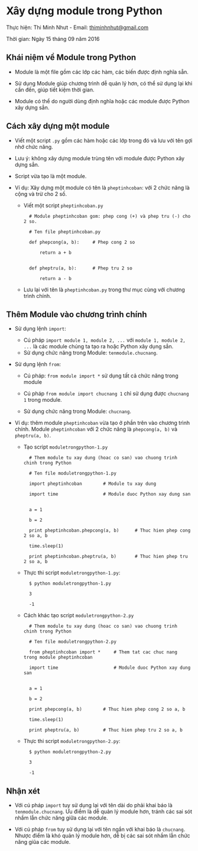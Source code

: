 # Xây dựng module trong Python

Thực hiện: Thi Minh Nhưt - Email: thiminhnhut@gmail.com

Thời gian: Ngày 15 tháng 09 năm 2016

## Khái niệm về Module trong Python

* Module là một file gồm các lớp các hàm, các biến được định nghĩa sẵn.

* Sử dụng Module giúp chương trình dễ quản lý hơn, có thể sử dụng lại khi cần đến, giúp tiết kiệm thời gian.

* Module có thể do người dùng định nghĩa hoặc các module được Python xây dựng sẳn.

## Cách xây dựng một module

* Viết một script `.py` gồm các hàm hoặc các lớp trong đó và lưu với tên gợi nhớ chức năng.

* Lưu ý: không xây dựng module trùng tên với module được Python xây dựng sẳn.

* Script vừa tạo là một module.

* Ví dụ: Xây dựng một module có tên là `pheptinhcoban`: với 2 chức năng là cộng và trừ cho 2 số.

	- Viết một script `pheptinhcoban.py`

			# Module pheptinhcoban gom: phep cong (+) và phep tru (-) cho 2 so.
			
			# Ten file pheptinhcoban.py
			
			def phepcong(a, b):		# Phep cong 2 so
			
				return a + b
				
				
			def pheptru(a, b):		# Phep tru 2 so
			
				return a - b
				
	- Lưu lại với tên là `pheptinhcoban.py` trong thư mục cùng với chương trình chính.
	
## Thêm Module vào chương trình chính

* Sử dụng lệnh `import`:

	- Cú pháp `import module 1, module 2, ...` với `module 1, module 2, ...` là các module chúng ta tạo ra 
hoặc Python xây dụng sẳn.
	- Sử dụng chức năng trong Module: `tenmodule.chucnang`.

* Sử dụng lệnh `from`:

	- Cú pháp: `from module import *` sử dụng tất cả chức năng trong module
	
	- Cú pháp `from module import chucnang 1` chỉ sử dụng được `chucnang 1` trong module.
	
	- Sử dụng chức năng trong Module: `chucnang`.	

* Ví dụ: thêm module `pheptinhcoban` vừa tạo ở phần trên vào chương trình chính. Module `pheptinhcoban` 
với 2 chức năng là `phepcong(a, b)` và `pheptru(a, b)`.
	
	- Tạo script `moduletrongpython-1.py`
	
			# Them module tu xay dung (hoac co san) vao chuong trinh chinh trong Python
			
			# Ten file moduletrongpython-1.py
			
			import pheptinhcoban		# Module tu xay dung
			
			import time					# Module duoc Python xay dung san
			
			
			a = 1
			
			b = 2
			
			print pheptinhcoban.phepcong(a, b)		# Thuc hien phep cong 2 so a, b
			
			time.sleep(1)							
			
			print pheptinhcoban.pheptru(a, b)		# Thuc hien phep tru 2 so a, b
			
	- Thực thi script `moduletrongpython-1.py`:
	
			$ python moduletrongpython-1.py
			
			3
			
			-1
			
	- Cách khác tạo script `moduletrongpython-2.py`
	
			# Them module tu xay dung (hoac co san) vao chuong trinh chinh trong Python
			
			# Ten file moduletrongpython-2.py
			
			from pheptinhcoban import *		# Them tat cac chuc nang trong module pheptinhcoban
			
			import time						# Module duoc Python xay dung san
			
			
			a = 1
			
			b = 2
			
			print phepcong(a, b)		# Thuc hien phep cong 2 so a, b
			
			time.sleep(1)
			
			print pheptru(a, b)			# Thuc hien phep tru 2 so a, b
			
	- Thực thi script `moduletrongpython-2.py`:
	
			$ python moduletrongpython-2.py
			
			3
			
			-1
			
## Nhận xét

* Với cú pháp `import` tuy sử dụng lại với tên dài do phải khai báo là `tenmodule.chucnang`. 
Ưu điểm là dễ quản lý module hơn, tránh các sai sót nhầm lẫn chức năng giữa các module.

* Với cú pháp `from` tuy sử dụng lại với tên ngắn với khai báo là `chucnang`. 
Nhược điểm là khó quản lý module hơn, dễ bị các sai sót nhầm lẫn chức năng giũa các module.
